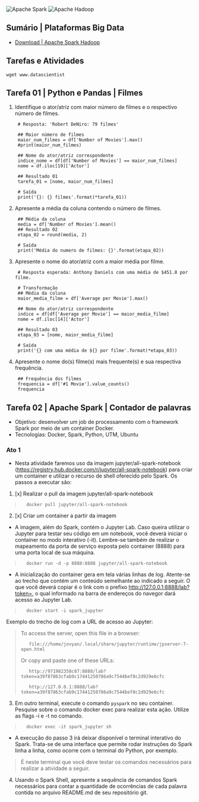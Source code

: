 ![Apache Spark](https://img.shields.io/badge/Apache%20Spark-FDEE21?style=flat-square&logo=apachespark&logoColor=black)
![Apache Hadoop](https://img.shields.io/badge/Apache%20Hadoop-66CCFF?style=for-the-badge&logo=apachehadoop&logoColor=black)

## Sumário | Plataformas Big Data

- [Download | Apache Spark Hadoop](https://spark.apache.org/downloads.html)


## Tarefas e Atividades

    wget www.datascientist

## Tarefa 01 | Python e Pandas | Filmes
1. Identifique o ator/atriz com maior número de filmes e o respectivo número de filmes.

        # Resposta: 'Robert DeNiro: 79 filmes'

        ## Maior número de filmes
        maior_num_filmes = df['Number of Movies'].max()
        #print(maior_num_filmes)

        ## Nome do ator/atriz correspondente
        indice_nome = df[df['Number of Movies'] == maior_num_filmes]
        nome = df.iloc[19]['Actor']

        ## Resultado 01
        tarefa_01 = [nome, maior_num_filmes]

        # Saída
        print('{}: {} filmes'.format(*tarefa_01))

2. Apresente a média da coluna contendo o número de filmes.

        ## Média da coluna
        media = df['Number of Movies'].mean()
        ## Resultado 02
        etapa_02 = round(media, 2)

        # Saída
        print('Média do numero de filmes: {}'.format(etapa_02))

3. Apresente o nome do ator/atriz com a maior média por filme.

        # Resposta esperada: Anthony Daniels com uma média de $451.8 por filme.

        # Transformação
        ## Média da coluna
        maior_media_filme = df['Average per Movie'].max()

        ## Nome do ator/atriz correspondente
        indice = df[df['Average per Movie'] == maior_media_filme]
        nome = df.iloc[14]['Actor']

        ## Resultado 03
        etapa_03 = [nome, maior_media_filme]

        # Saída
        print('{} com uma média de ${} por filme'.format(*etapa_03))

4. Apresente o nome do(s) filme(s) mais frequente(s) e sua respectiva frequência.

        ## Frequência dos filmes
        frequencia = df['#1 Movie'].value_counts()
        frequencia

## Tarefa 02 | Apache Spark | Contador de palavras

- Objetivo: desenvolver um job de processamento com o framework Spark por meio de um container Docker.
- Tecnologias: Docker, Spark, Python, UTM, Ubuntu


### Ato 1

- Nesta atividade faremos uso da imagem jupyter/all-spark-notebook (https://registry.hub.docker.com/r/jupyter/all-spark-notebook) para criar um container e utilizar o recurso de shell oferecido pelo Spark. Os passos a executar são:


1. [x] Realizar o pull da imagem jupyter/all-spark-notebook 

>       docker pull jupyter/all-spark-notebook

2. [x] Criar um container a partir da imagem

- A imagem, além do Spark, contém o Jupyter Lab. Caso queira utilizar o Jupyter para testar seu código em um notebook, você deverá iniciar o container no modo interativo (-it). Lembre-se também de realizar o mapeamento da porta de serviço exposta pelo container (8888) para uma porta local de sua máquina.

>       docker run -d -p 8888:8888 jupyter/all-spark-notebook

- A inicialização do container gera em tela várias linhas de log. Atente-se ao trecho que contém um conteúdo semelhante ao indicado a seguir. O que você deverá copiar é o link com o prefixo http://127.0.0.1:8888/lab?token=, o qual informado na barra de endereços do navegor dará acesso ao Jupyter Lab.

>       docker start -i spark_jupyter

Exemplo do trecho de log com a URL de acesso ao Jupyter:

>    To access the server, open this file in a browser:
>
>        file:///home/jovyan/.local/share/jupyter/runtime/jpserver-7-open.html
>
>    Or copy and paste one of these URLs:
>
>        http://971982358c87:8888/lab?token=a39f87863cfab9c17441250786a9c7544bef8c2d929e6cfc
>
>        http://127.0.0.1:8888/lab?token=a39f87863cfab9c17441250786a9c7544bef8c2d929e6cfc


3. Em outro terminal, execute o comando `pyspark` no seu container. Pesquise sobre o comando docker exec para realizar esta ação. Utilize as flags -i e -t no comando.

>       docker exec -it spark_jupyter sh

- A execução do passo 3 irá deixar disponível o terminal interativo do Spark. Trata-se de uma interface que permite rodar instruções do Spark linha a linha, como ocorre com o terminal do Python, por exemplo. 

> É neste terminal que você deve testar os comandos necessários para realizar a atividade a seguir.


4. Usando o Spark Shell, apresente a sequência de comandos Spark necessários para contar a quantidade de ocorrências de cada palavra contida no arquivo README.md de seu repositório git.

> 



